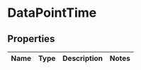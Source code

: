

# DataPointTime


## Properties

| Name | Type | Description | Notes |
|------------ | ------------- | ------------- | -------------|



